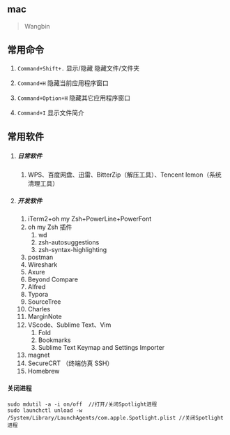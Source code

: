 ## mac

> Wangbin

## 常用命令

1. `Command+Shift+.`  显示/隐藏 隐藏文件/文件夹

2. `Command+H` 隐藏当前应用程序窗口

3. `Command+Option+H` 隐藏其它应用程序窗口

4. `Command+I` 显示文件简介

   

## 常用软件



1. ##### 日常软件

   1. WPS、百度网盘、迅雷、BitterZip（解压工具）、Tencent lemon（系统清理工具）

2. ##### 开发软件

   1. iTerm2+oh my Zsh+PowerLine+PowerFont
   2. oh my Zsh 插件
      1. wd
      2. zsh-autosuggestions 
      3. zsh-syntax-highlighting
   3. postman
   4. Wireshark
   5. Axure
   6. Beyond Compare
   7. Alfred 
   8. Typora
   9. SourceTree
   10. Charles
   11. MarginNote
   12. VScode、Sublime Text、Vim
       1. Fold
       2. Bookmarks
       3. Sublime Text Keymap and Settings Importer
   13. magnet
   14. SecureCRT （终端仿真 SSH）
   15. Homebrew 

#### 关闭进程

```
sudo mdutil -a -i on/off  //打开/关闭Spotlight进程
sudo launchctl unload -w /System/Library/LaunchAgents/com.apple.Spotlight.plist //关闭Spotlight进程
```





